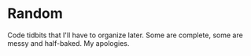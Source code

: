 Random
======

Code tidbits that I'll have to organize later. Some are complete, some are messy and half-baked. My apologies.
